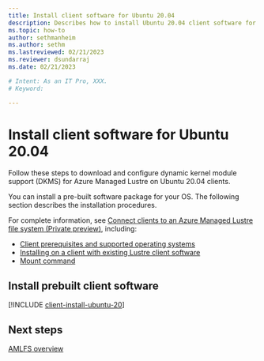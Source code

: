 ```yaml
---
title: Install client software for Ubuntu 20.04
description: Describes how to install Ubuntu 20.04 client software for the Azure Managed Lustre File System.
ms.topic: how-to
author: sethmanheim
ms.author: sethm 
ms.lastreviewed: 02/21/2023
ms.reviewer: dsundarraj
ms.date: 02/21/2023

# Intent: As an IT Pro, XXX.
# Keyword: 

---
```


# Install client software for Ubuntu 20.04

Follow these steps to download and configure dynamic kernel module support (DKMS) for Azure Managed Lustre on Ubuntu 20.04 clients.

You can install a pre-built software package for your OS. The following section describes the installation procedures.

For complete information, see [Connect clients to an Azure Managed Lustre file system (Private preview)](connect-clients.md), including:

* [Client prerequisites and supported operating systems](connect-clients.md#client-prerequisites)
* [Installing on a client with existing Lustre client software](connect-clients.md#update-a-lustre-client-to-the-current-version)
* [Mount command](connect-clients.md#mount-command)

## Install prebuilt client software

[!INCLUDE [client-install-ubuntu-20](includes/client-install-ubuntu-20.md)]

## Next steps

[AMLFS overview](amlfs-overview.md)

